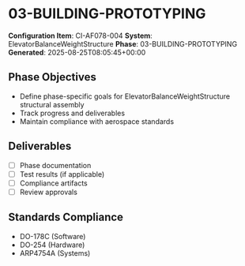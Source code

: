 # 03-BUILDING-PROTOTYPING

**Configuration Item**: CI-AF078-004
**System**: ElevatorBalanceWeightStructure
**Phase**: 03-BUILDING-PROTOTYPING
**Generated**: 2025-08-25T08:05:45+00:00

## Phase Objectives
- Define phase-specific goals for ElevatorBalanceWeightStructure structural assembly
- Track progress and deliverables
- Maintain compliance with aerospace standards

## Deliverables
- [ ] Phase documentation
- [ ] Test results (if applicable)
- [ ] Compliance artifacts
- [ ] Review approvals

## Standards Compliance
- DO-178C (Software)
- DO-254 (Hardware)
- ARP4754A (Systems)

